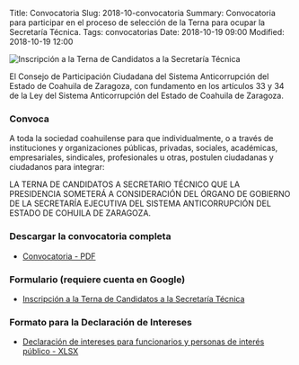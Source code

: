Title: Convocatoria
Slug: 2018-10-convocatoria
Summary: Convocatoria para participar en el proceso de selección de la Terna para ocupar la Secretaría Técnica.
Tags: convocatorias
Date: 2018-10-19 09:00
Modified: 2018-10-19 12:00


<img class="img-fluid" src="convocatoria-secretario-tecnico.jpg" alt="Inscripción a la Terna de Candidatos a la Secretaría Técnica">

El Consejo de Participación Ciudadana del Sistema Anticorrupción del Estado de Coahuila de Zaragoza, con fundamento en los artículos 33 y 34 de la Ley del Sistema Anticorrupción del Estado de Coahuila de Zaragoza.

### Convoca

A toda la sociedad coahuilense para que individualmente, o a través de instituciones y organizaciones públicas, privadas, sociales, académicas, empresariales, sindicales, profesionales u otras, postulen ciudadanas y ciudadanos para integrar:

LA TERNA DE CANDIDATOS A SECRETARIO TÉCNICO QUE LA PRESIDENCIA SOMETERÁ A CONSIDERACIÓN DEL ÓRGANO DE GOBIERNO DE LA SECRETARÍA EJECUTIVA DEL SISTEMA ANTICORRUPCIÓN DEL ESTADO DE COHUILA DE ZARAGOZA.

### Descargar la convocatoria completa

* [Convocatoria - PDF](convocatoria.pdf)

### Formulario (requiere cuenta en Google)

* [Inscripción a la Terna de Candidatos a la Secretaría Técnica](https://goo.gl/forms/BQAVc1yhv8giwNAc2)

### Formato para la Declaración de Intereses

* [Declaración de intereses para funcionarios y personas de interés público - XLSX](/documentos/2017-10-09-formato-declaracion-intereses/declaracion-de-intereses.xlsx)
